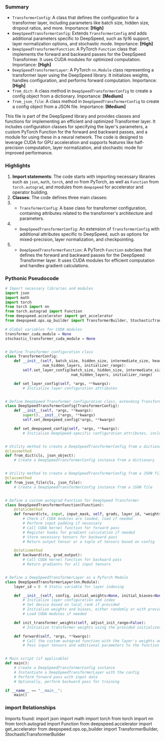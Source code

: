 

### Summary



* `TransformerConfig`: A class that defines the configuration for a transformer layer, including parameters like batch size, hidden size, dropout ratios, and more. Importance: **[High]**
* `DeepSpeedTransformerConfig`: Extends `TransformerConfig` and adds additional parameters specific to DeepSpeed, such as fp16 support, layer normalization options, and stochastic mode. Importance: **[High]**
* `DeepSpeedTransformerFunction`: A PyTorch `Function` class that implements the forward and backward passes for the DeepSpeed Transformer. It uses CUDA modules for optimized computation. Importance: **[High]**
* `DeepSpeedTransformerLayer`: A PyTorch `nn.Module` class representing a transformer layer using the DeepSpeed library. It initializes weights, handles configuration, and performs forward computation. Importance: **[High]**
* `from_dict`: A class method in `DeepSpeedTransformerConfig` to create a config object from a dictionary. Importance: **[Medium]**  
* `from_json_file`: A class method in `DeepSpeedTransformerConfig` to create a config object from a JSON file. Importance: **[Medium]**  

This file is part of the DeepSpeed library and provides classes and functions for implementing an efficient and optimized Transformer layer. It includes configuration classes for specifying the layer's parameters, a custom PyTorch Function for the forward and backward passes, and a module for using these in a neural network. The code is designed to leverage CUDA for GPU acceleration and supports features like half-precision computation, layer normalization, and stochastic mode for improved performance.

### Highlights



1. **Import statements**: The code starts with importing necessary libraries such as `json`, `math`, `torch`, and `nn` from PyTorch, as well as `Function` from `torch.autograd`, and modules from `deepspeed` for accelerator and operator building.
2. **Classes**: The code defines three main classes:
3.   - `TransformerConfig`: A base class for transformer configuration, containing attributes related to the transformer's architecture and parameters.
4.   - `DeepSpeedTransformerConfig`: An extension of `TransformerConfig` with additional attributes specific to DeepSpeed, such as options for mixed-precision, layer normalization, and checkpointing.
5.   - `DeepSpeedTransformerFunction`: A PyTorch `Function` subclass that defines the forward and backward passes for the DeepSpeed Transformer layer. It uses CUDA modules for efficient computation and handles gradient calculations.

### Pythonic Pseudocode

```python
# Import necessary libraries and modules
import json
import math
import torch
from torch import nn
from torch.autograd import Function
from deepspeed.accelerator import get_accelerator
from deepspeed.ops.op_builder import TransformerBuilder, StochasticTransformerBuilder

# Global variables for CUDA modules
transformer_cuda_module = None
stochastic_transformer_cuda_module = None


# Define Transformer configuration class
class TransformerConfig:
    def __init__(self, batch_size, hidden_size, intermediate_size, heads, attn_dropout_ratio, hidden_dropout_ratio,
                 num_hidden_layers, initializer_range):
        self.set_layer_config(batch_size, hidden_size, intermediate_size, heads, attn_dropout_ratio, hidden_dropout_ratio,
                              num_hidden_layers, initializer_range)

    def set_layer_config(self, *args, **kwargs):
        # Initialize layer configuration attributes


# Define DeepSpeed Transformer configuration class, extending TransformerConfig
class DeepSpeedTransformerConfig(TransformerConfig):
    def __init__(self, *args, **kwargs):
        super().__init__(*args, **kwargs)
        self.set_deepspeed_config(*args, **kwargs)

    def set_deepspeed_config(self, *args, **kwargs):
        # Initialize DeepSpeed-specific configuration attributes, including optional ones


# Utility method to create a DeepSpeedTransformerConfig from a dictionary
@classmethod
def from_dict(cls, json_object):
    # Create a DeepSpeedTransformerConfig instance from a dictionary


# Utility method to create a DeepSpeedTransformerConfig from a JSON file
@classmethod
def from_json_file(cls, json_file):
    # Create a DeepSpeedTransformerConfig instance from a JSON file


# Define a custom autograd Function for DeepSpeed Transformer
class DeepSpeedTransformerFunction(Function):
    @staticmethod
    def forward(ctx, input, input_mask, self, grads, layer_id, *weights, config):
        # Check if CUDA modules are loaded, load if needed
        # Perform input padding if necessary
        # Call CUDA kernel function for forward pass
        # Register hooks for gradient calculation if needed
        # Store necessary tensors for backward pass
        # Return output tensor or a tuple of tensors based on config

    @staticmethod
    def backward(ctx, grad_output):
        # Call CUDA kernel function for backward pass
        # Return gradients for all input tensors


# Define a DeepSpeedTransformerLayer as a PyTorch Module
class DeepSpeedTransformerLayer(nn.Module):
    layer_id = 0  # Static variable for layer indexing

    def __init__(self, config, initial_weights=None, initial_biases=None):
        # Initialize layer configuration and index
        # Set device based on local_rank if provided
        # Initialize weights and biases, either randomly or with provided initial values
        # Load CUDA modules if needed

    def init_transformer_weights(self, adjust_init_range=False):
        # Initialize transformer weights using the provided initializer range

    def forward(self, *args, **kwargs):
        # Call the custom autograd function with the layer's weights and config
        # Pass input tensors and additional parameters to the function


# Main script (if applicable)
def main():
    # Create a DeepSpeedTransformerConfig instance
    # Instantiate a DeepSpeedTransformerLayer with the config
    # Perform forward pass with input data
    # Optionally, perform backward pass for training

if __name__ == "__main__":
    main()
```


### import Relationships

Imports found:
import json
import math
import torch
from torch import nn
from torch.autograd import Function
from deepspeed.accelerator import get_accelerator
from deepspeed.ops.op_builder import TransformerBuilder, StochasticTransformerBuilder